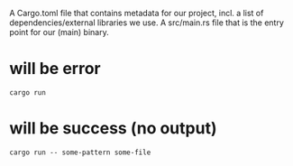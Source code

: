 A Cargo.toml file that contains metadata for our project, incl. a list of dependencies/external libraries we use.
A src/main.rs file that is the entry point for our (main) binary.

# will be error

```
cargo run
```

# will be success (no output)

```
cargo run -- some-pattern some-file
```
